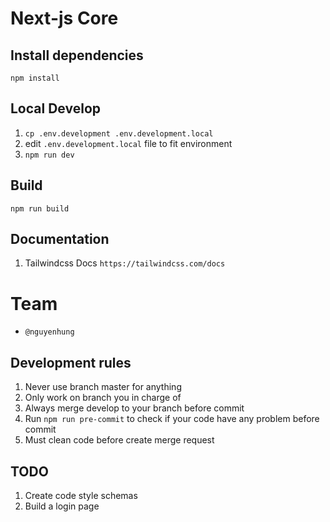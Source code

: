 # Next-js Core

## Install dependencies

`npm install`

## Local Develop

1. `cp .env.development .env.development.local`
2. edit `.env.development.local` file to fit environment
3. `npm run dev`

## Build

`npm run build`

## Documentation

1. Tailwindcss Docs `https://tailwindcss.com/docs`

# Team

- `@nguyenhung`

## Development rules

1. Never use branch master for anything
2. Only work on branch you in charge of
3. Always merge develop to your branch before commit
4. Run `npm run pre-commit` to check if your code have any problem before commit
5. Must clean code before create merge request

## TODO

1. Create code style schemas
2. Build a login page
